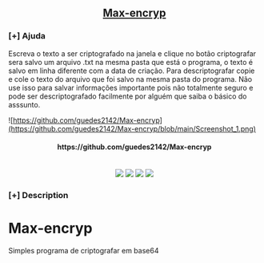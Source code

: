 <h2 align="center"><u>Max-encryp</u></h2>

### [+] Ajuda

Escreva o texto a ser criptografado na janela e clique no botão criptografar
sera salvo um arquivo .txt na mesma pasta que está o programa, o texto é salvo em
linha diferente com a data de criação.
Para descriptografar copie e cole o texto do arquivo que foi salvo na mesma pasta
do programa.
Não use isso para  salvar informações importante pois não totalmente seguro e pode ser descriptografado
facilmente por alguém que saiba o básico do asssunto.

![https://github.com/guedes2142/Max-encryp](https://github.com/guedes2142/Max-encryp/blob/main/Screenshot_1.png)
<h4 align="center"> https://github.com/guedes2142/Max-encryp </h4>

<p align="center">

<br>
    <img src="https://img.shields.io/badge/Author-Rafael Guedes-magenta?style=flat-square">
    <img src="https://img.shields.io/badge/Open%20Source-Yes-orange?style=flat-square">
    <img src="https://img.shields.io/badge/Made%20In-Brazil-green?style=flat-square">
    <img src="https://img.shields.io/badge/Written%20In-Python-blue?style=flat-square">
</p>

### [+] Description
# Max-encryp
Simples programa de criptografar em base64


